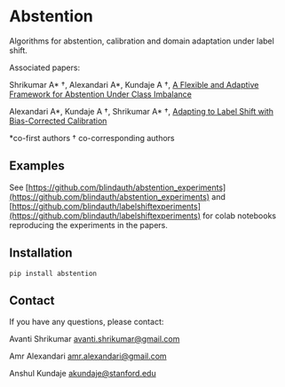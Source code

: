 # Abstention

Algorithms for abstention, calibration and domain adaptation under label shift. 

Associated papers:

Shrikumar A\* &dagger;, Alexandari A\*, Kundaje A &dagger;, [A Flexible and Adaptive Framework for Abstention Under Class Imbalance](https://arxiv.org/abs/1802.07024)

Alexandari A\*, Kundaje A &dagger;, Shrikumar A\* &dagger;, [Adapting to Label Shift with Bias-Corrected Calibration](https://arxiv.org/abs/1901.06852)


*co-first authors
&dagger; co-corresponding authors

## Examples

See [https://github.com/blindauth/abstention_experiments](https://github.com/blindauth/abstention_experiments) and [https://github.com/blindauth/labelshiftexperiments](https://github.com/blindauth/labelshiftexperiments) for colab notebooks reproducing the experiments in the papers. 

## Installation

```
pip install abstention
```

## Contact

If you have any questions, please contact:

Avanti Shrikumar avanti.shrikumar@gmail.com

Amr Alexandari amr.alexandari@gmail.com

Anshul Kundaje akundaje@stanford.edu

